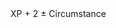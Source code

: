 
<div class="formula formula-top formula-bottom">
    <span data-bracket-bottom="Experience">XP</span> +
    <span data-bracket-top="Base">2</span> ±
    <span data-bracket-bottom="Perks / Flaws / Race">Circumstance</span>
</div>